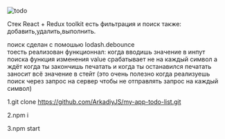 ![todo](https://user-images.githubusercontent.com/98277765/190295470-f17dda17-0dff-47ea-bb51-efc6abb72cb5.png)

Стек React + Redux toolkit 
есть фильтрация и поиск  также: добавить,удалить,выполнить.

поиск сделан с помошью lodash.debounce 
<br>
тоесть реализован функционнал: когда вводишь значение в инпут поиска функция изменения value срабатывает не на каждый символ
а ждёт когда ты закончишь печатать и когда ты останавился печатать заносит всё значение в стейт
(это очень полезно когда реализуешь поиск через запрос на сервер чтобы не отправлять запрос на каждый символ)

1.git clone https://github.com/ArkadiyJS/my-app-todo-list.git

2.npm i

3.npm start
